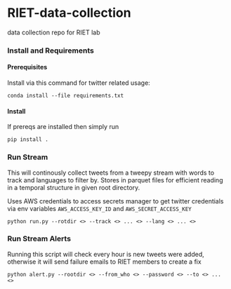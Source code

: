 # RIET-data-collection
data collection repo for RIET lab

### Install and Requirements
#### Prerequisites 
Install via this command for twitter related usage:
```
conda install --file requirements.txt
```

#### Install
If prereqs are installed then simply run
```
pip install .
```

### Run Stream
This will continously collect tweets from a tweepy stream with words to track and languages to filter by. Stores in parquet files for efficient reading in a temporal structure in given root directory.

Uses AWS credentials to access secrets manager to get twitter credentials via env variables `AWS_ACCESS_KEY_ID` and `AWS_SECRET_ACCESS_KEY`
```
python run.py --rotdir <> --track <> ... <> --lang <> ... <>
```

### Run Stream Alerts
Running this script will check every hour is new tweets were added, otherwise it will send failure emails to RIET members to create a fix
```
python alert.py --rootdir <> --from_who <> --password <> --to <> ... <> 
```
